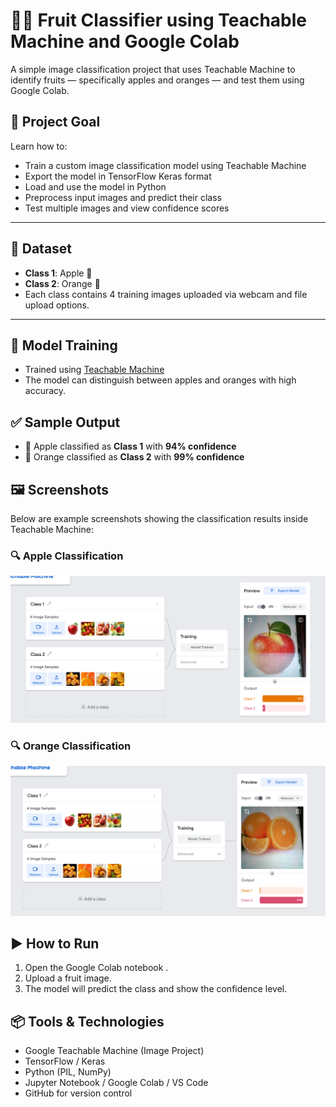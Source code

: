 # 🍎🍊 Fruit Classifier using Teachable Machine and Google Colab

A simple image classification project that uses Teachable Machine to identify fruits — specifically apples and oranges — and test them using Google Colab.

## 🎯 Project Goal

Learn how to:

- Train a custom image classification model using Teachable Machine  
- Export the model in TensorFlow Keras format  
- Load and use the model in Python  
- Preprocess input images and predict their class  
- Test multiple images and view confidence scores  

---

## 📸 Dataset

- **Class 1**: Apple 🍎  
- **Class 2**: Orange 🍊  
- Each class contains 4 training images uploaded via webcam and file upload options.

---

## 🧠 Model Training

- Trained using [Teachable Machine](https://teachablemachine.withgoogle.com/)
- The model can distinguish between apples and oranges with high accuracy.


## ✅ Sample Output

- 🍎 Apple classified as **Class 1** with **94% confidence**
- 🍊 Orange classified as **Class 2** with **99% confidence**


## 🖼️ Screenshots

Below are example screenshots showing the classification results inside Teachable Machine:

### 🔍 Apple Classification
![Apple Prediction](https://github.com/JawaherMQ5/Image-model/blob/main/Screenshot%202025-07-12%20134027.png)

### 🔍 Orange Classification
![Orange Prediction](https://github.com/JawaherMQ5/Image-model/blob/main/Screenshot%202025-07-12%20134110.png)

## ▶️ How to Run

1. Open the Google Colab notebook .
2. Upload a fruit image.
3. The model will predict the class and show the confidence level.

## 📦 Tools & Technologies

- Google Teachable Machine (Image Project)  
- TensorFlow / Keras  
- Python (PIL, NumPy)  
- Jupyter Notebook / Google Colab / VS Code  
- GitHub for version control  
